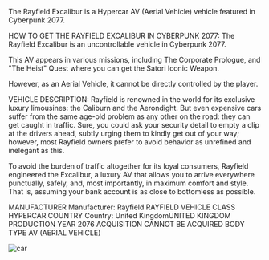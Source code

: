 The Rayfield Excalibur is a Hypercar AV (Aerial Vehicle) vehicle featured in Cyberpunk 2077.

HOW TO GET THE RAYFIELD EXCALIBUR IN CYBERPUNK 2077:
The Rayfield Excalibur is an uncontrollable vehicle in Cyberpunk 2077.

This AV appears in various missions, including The Corporate Prologue, and "The Heist" Quest where you can get the Satori Iconic Weapon.

However, as an Aerial Vehicle, it cannot be directly controlled by the player.

VEHICLE DESCRIPTION:
Rayfield is renowned in the world for its exclusive luxury limousines: the Caliburn and the Aerondight. But even expensive cars suffer from the same age-old problem as any other on the road: they can get caught in traffic. Sure, you could ask your security detail to empty a clip at the drivers ahead, subtly urging them to kindly get out of your way; however, most Rayfield owners prefer to avoid behavior as unrefined and inelegant as this.

To avoid the burden of traffic altogether for its loyal consumers, Rayfield engineered the Excalibur, a luxury AV that allows you to arrive everywhere punctually, safely, and, most importantly, in maximum comfort and style. That is, assuming your bank account is as close to bottomless as possible.

MANUFACTURER
Manufacturer: Rayfield RAYFIELD
VEHICLE CLASS
HYPERCAR
COUNTRY
Country: United KingdomUNITED KINGDOM
PRODUCTION YEAR
2076
ACQUISITION
CANNOT BE ACQUIRED
BODY TYPE
AV (AERIAL VEHICLE)

![car](https://www.gamesatlas.com/images/jch-optimize/ng/images_cyberpunk2077_vehicles_rayfield-excalibur.webp)
